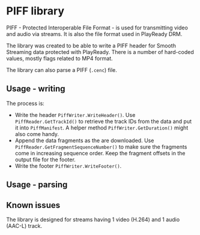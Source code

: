# PIFF library

PIFF - Protected Interoperable File Format - is used for transmitting video and audio via streams. It is also the file format used in PlayReady DRM.

The library was created to be able to write a PIFF header for Smooth Streaming data protected with PlayReady. There is a number of hard-coded values, mostly flags related to MP4 format.

The library can also parse a PIFF (`.cenc`) file.

## Usage - writing

The process is:
- Write the header `PiffWriter.WriteHeader()`.
  Use `PiffReader.GetTrackId()` to retrieve the track IDs from the data and put it into `PiffManifest`.
  A helper method `PiffWriter.GetDuration()` might also come handy.
- Append the data fragments as the are downloaded.
  Use `PiffReader.GetFragmentSequenceNumber()` to make sure the fragments come in increasing sequence order.
  Keep the fragment offsets in the output file for the footer.
- Write the footer `PiffWriter.WriteFooter()`.

## Usage - parsing


## Known issues

The library is designed for streams having 1 video (H.264) and 1 audio (AAC-L) track.
